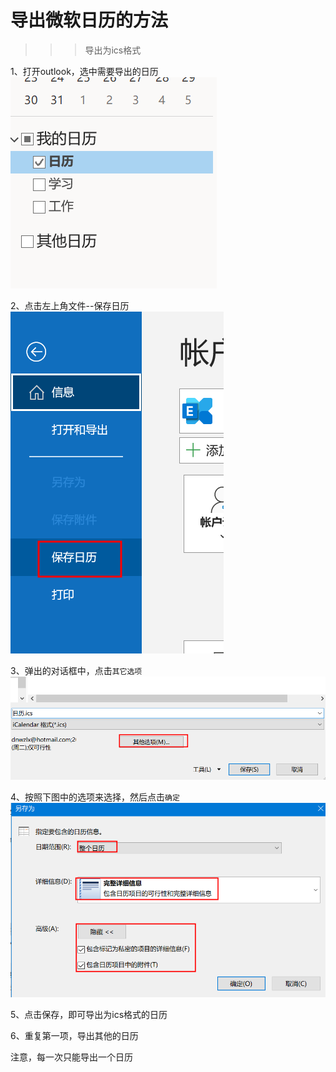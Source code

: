 # 导出微软日历的方法


>>>导出为ics格式

1、打开outlook，选中需要导出的日历
![](选择日历.png)  

2、点击左上角文件--保存日历
![](保存日历.png)  

3、弹出的对话框中，点击`其它选项`
![](导出设置1.png)  

4、按照下图中的选项来选择，然后点击`确定`
![](导出设置2.png)  

5、点击保存，即可导出为ics格式的日历

6、重复第一项，导出其他的日历

注意，每一次只能导出一个日历
